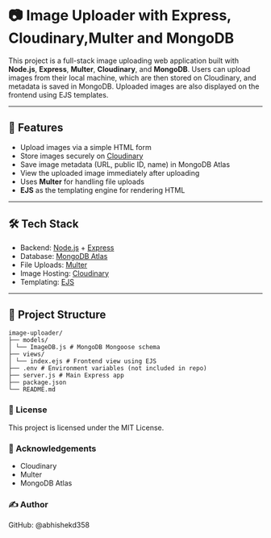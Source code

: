# 📷 Image Uploader with Express, Cloudinary,Multer and MongoDB

This project is a full-stack image uploading web application built with **Node.js**, **Express**, **Multer**, **Cloudinary**, and **MongoDB**. Users can upload images from their local machine, which are then stored on Cloudinary, and metadata is saved in MongoDB. Uploaded images are also displayed on the frontend using EJS templates.

---

## 🔧 Features

- Upload images via a simple HTML form
- Store images securely on [Cloudinary](https://cloudinary.com/)
- Save image metadata (URL, public ID, name) in MongoDB Atlas
- View the uploaded image immediately after uploading
- Uses **Multer** for handling file uploads
- **EJS** as the templating engine for rendering HTML

---

## 🛠️ Tech Stack

- Backend: [Node.js](https://nodejs.org/) + [Express](https://expressjs.com/)
- Database: [MongoDB Atlas](https://www.mongodb.com/cloud/atlas)
- File Uploads: [Multer](https://github.com/expressjs/multer)
- Image Hosting: [Cloudinary](https://cloudinary.com/)
- Templating: [EJS](https://ejs.co/)

---

## 📁 Project Structure
```
image-uploader/
├── models/
│ └── ImageDB.js # MongoDB Mongoose schema
├── views/
│ └── index.ejs # Frontend view using EJS
├── .env # Environment variables (not included in repo)
├── server.js # Main Express app
├── package.json
└── README.md
```


### 📜 License
This project is licensed under the MIT License.

### 🙌 Acknowledgements
- Cloudinary
- Multer
- MongoDB Atlas

### ✍️ Author
GitHub: @abhishekd358